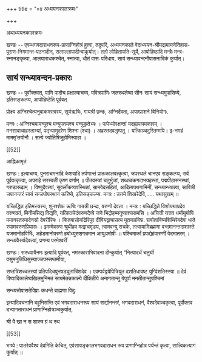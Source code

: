 +++
title = "०४ अध्ययनकालक्रमः"

+++

अथाध्ययनकालक्रमः 

खण्डः -- एवम्भगवदाराधनरूप-प्राणाग्निहोत्रं हुत्वा, तदुपरि, अध्ययनकाले वेदाध्ययन-श्रीमद्रामायणेतिहास-पुराण-निगमान्त-पठनादीन्, सत्सल्लापादीन्वाकुर्यात्। ततो लोहितायति-सूर्ये, आपोहिष्ठादि मन्त्रैः मन्त्र-स्नानङ्कृत्वा, आलयाराधकश्चेत्, स्नात्वा, धौतं वासः परिधाय, सायं सन्ध्यावन्दनौपासनादिकं कुर्यात्। 

## सायं सन्ध्यावन्दन-प्रकारः 

खण्डः -- पूर्वोक्तवत्, पाणि पादौच प्रक्षाल्याचम्य, पवित्रपाणिः जलस्थलेष्वा सीनः सायं सन्ध्यमुपासिष्ये, इतिसङ्कल्प्य, आपोहिष्टेति पूर्ववत् 

प्रोक्ष्य अग्निश्चेत्यनुवाकमस्त्रस्य, सूर्यऋषिः, गायत्री छन्दः, अग्निर्देवता, अपाम्प्राशने विनियोगः. 

मन्त्रः : अग्निश्चमामन्युश्च मन्युपतयश्च मन्युकृतेभ्यः । पापेभ्योरक्षन्तां यदह्नापापमकारम् । मनसावाचाहस्ताभ्यां, पद्भ्यामुदरेण शिश्ना (श्चा) । अहस्तदवलुम्पतु । यत्किञ्चदुरितम्मयि। इ-नमहं माममृ’तयोनौ । सत्ये ज्योतिषिजुहोमिस्वाहा । 

[[52]]

आह्निकामृतं 

खण्डः : इत्याचम्य, पुनराचमनादि केशवादि तर्पणान्तं प्रातःकालवत्कृत्वा, जपस्थले चानएव सङ्कल्प्य, सर्वं पूर्ववत्कृत्वा, अपराहे सरस्वतीं कृष्ण वर्णाम् ॥ पीतवस्त्रां चतुर्भुजां, शब्धचक्रगदाभयहस्तां, पद्मपीठासनस्थां, गरुडारूढाम् । विष्णुदैवत्यां, सुवर्लोकव्यवस्थितां, सामवेदसहितां, आदित्यपथगामिनीं, सन्ध्यान्ध्यात्वा, सावित्री जपानन्तरं सायं सन्ड्योपस्थानं करिष्ये, इतिसङ्कल्प्य. मन्त्रः : उत्तमे शिखरेदेवि,..... यथासुखम् ॥ 

यच्छिद्धित इतिमस्त्रस्य, शुनश्शेफ ऋषिः गायत्री छन्दः, वरुणो देवता । मन्त्रः : यच्छिद्धिते विशोयथाप्रदेव वरुणव्रतं, मिनीमसिद्य विद्यवि, यत्किञ्चेदंवरुणदैव्ये जने भिद्रोहम्मनुष्याश्चरामसि । अचित्ती यत्तव धर्मायुयोपि ममानस्तस्मादेनसो देवरीरिषः । कितवासोयद्रिरिपुर दीवियद्वाघासत्य मुतयन्नविद्म. सर्वाताविष्यशिथिरेवदेवा धाते स्यामवरुणप्रियासः । इमम्मेवरुण श्रुथीहव मद्याचमृडय, त्वामवन्यु राचके, तत्वायामिब्रह्मणा वन्दमानन्तदाशास्ते यजमानोहविर्भिः, अहेडमानोवरुणे हबोध्युरुशगन्नमान आयुःप्रमोषीः ॥ पश्चिमार्कां प्रपद्येहंवारुणीं वेदमातरम् । सन्ध्यंवैसर्वदैवत्यां, प्रणम्य परमेश्वरीं 

खण्डः : सस्ध्यायैनमः इत्यादि पूर्ववत्, नमस्काराभिवादना दीन्कुर्यात् “नित्यादर्धं चतुर्थी वसुमनुतिधिसुस्याज्जपस्सप्तमीया, 

सप्तत्रिंशच्चतस्यां प्रतिपदिचपुनषड्युतात्रिंशदेव । एवम्पर्वद्वयेपित्रियुत दशतिधावष्ट युग्विंशतिस्स्या ॥ देवं विष्वादिकालेष्वखिलमुनिमतं सायमेतन्नकाल्ये दीक्षितीये अनागतान्तु येपूर्वा मनतीतान्तुपश्चिमां 

सन्ध्यन्नोपासतेविप्राः कधन्ते ब्राह्मणा विदुः 

इत्यादिवचनानि बहूनिसन्ति एवं भगवदाराधनरूप सायं सर्द्यानन्तरं, भगवदाराधनं, वैश्वदेवञ्चकृत्वा, पूर्वोक्तव दभ्यागताराधनं प्राणाग्निहोत्रञ्चकुर्यात्. 

श्री वै खा न स शास्त्र ग्रं थ स्थ 

[[53]]

भाष्ये : पातरेववैश्व देवमिति केचित्, एवंसायङ्कालभगवदाराधन रूप प्राणाग्निहोत्र पर्यन्तं कृत्वा, सात्विकत्यागं कुर्यात् ॥ 
